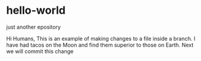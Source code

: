 # hello-world
just another epository

Hi Humans,
This is an example of making changes to a file inside a branch.
I have had tacos on the Moon and find them superior to those on Earth.
Next we will commit this change
